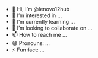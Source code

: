 - 👋 Hi, I’m @lenovo12hub
- 👀 I’m interested in ...
- 🌱 I’m currently learning ...
- 💞️ I’m looking to collaborate on ...
- 📫 How to reach me ...
- 😄 Pronouns: ...
- ⚡ Fun fact: ...

<!---
lenovo12hub/lenovo12hub is a ✨ special ✨ repository because its `README.md` (this file) appears on your GitHub profile.
You can click the Preview link to take a look at your changes.
--->
